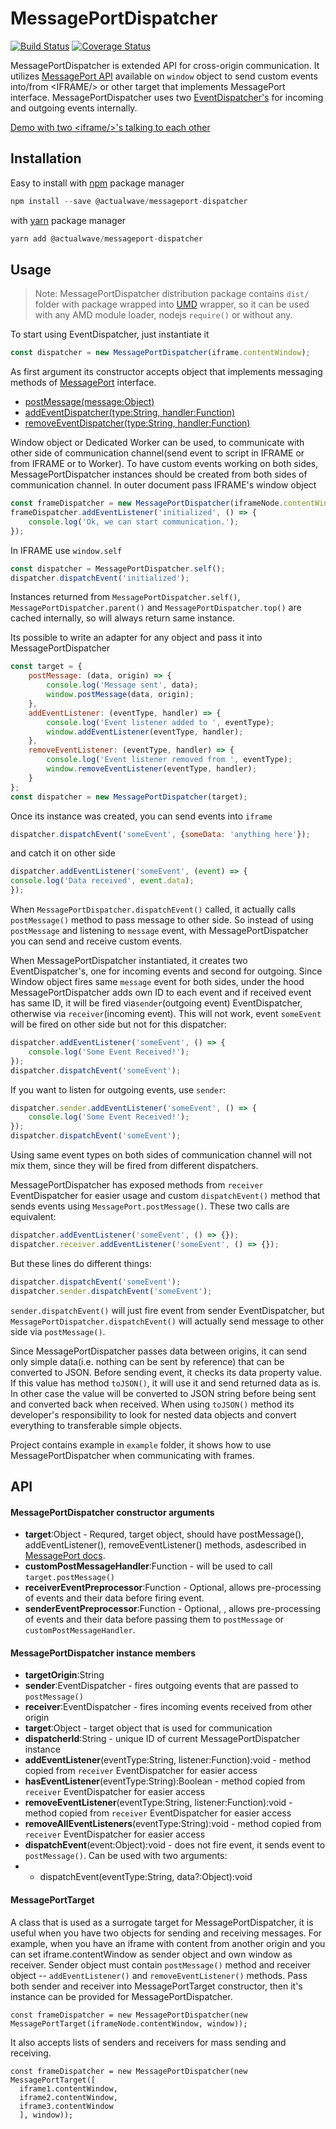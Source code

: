 # MessagePortDispatcher

[![Build Status](https://travis-ci.org/burdiuz/js-messageport-event-dispatcher.svg?branch=master)](https://travis-ci.org/burdiuz/js-messageport-event-dispatcher)
[![Coverage Status](https://coveralls.io/repos/github/burdiuz/js-messageport-event-dispatcher/badge.svg?branch=master)](https://coveralls.io/github/burdiuz/js-messageport-event-dispatcher?branch=master)

MessagePortDispatcher is extended API for cross-origin communication. It utilizes [MessagePort API](https://developer.mozilla.org/en-US/docs/Web/API/MessagePort) available on `window` object to send custom events into/from &lt;IFRAME/&gt; or other target that implements MessagePort interface. MessagePortDispatcher uses two [EventDispatcher's](https://github.com/burdiuz/js-event-dispatcher) for incoming and outgoing events internally.

[Demo with two &lt;iframe/&gt;'s talking to each other](http://burdiuz.github.io/js-messageport-event-dispatcher/)

## Installation
Easy to install with [npm](https://www.npmjs.com/) package manager
```javascript
npm install --save @actualwave/messageport-dispatcher
```
with [yarn](https://yarnpkg.com/) package manager
```javascript
yarn add @actualwave/messageport-dispatcher
```

## Usage

> Note: MessagePortDispatcher distribution package contains `dist/` folder with package wrapped into [UMD](https://github.com/umdjs/umd) wrapper, so it can be used with any AMD module loader, nodejs `require()` or without any.

To start using EventDispatcher, just instantiate it
```javascript
const dispatcher = new MessagePortDispatcher(iframe.contentWindow);
```
As first argument its constructor accepts object that implements messaging methods of [MessagePort](https://developer.mozilla.org/en-US/docs/Web/API/MessagePort) interface.

 - [postMessage(message:Object)](https://developer.mozilla.org/en-US/docs/Web/API/MessagePort/postMessage)
 - [addEventDispatcher(type:String, handler:Function)](https://developer.mozilla.org/en-US/docs/Web/API/EventTarget/addEventListener)
 - [removeEventDispatcher(type:String, handler:Function)](https://developer.mozilla.org/en-US/docs/Web/API/EventTarget/removeEventListener)

Window object or Dedicated Worker can be used, to communicate with other side of communication channel(send event to script in IFRAME or from IFRAME or to Worker).  To have custom events working on both sides, MessagePortDispatcher instances should be created from both sides of communication channel.
In outer document pass IFRAME's window object
```javascript
const frameDispatcher = new MessagePortDispatcher(iframeNode.contentWindow);
frameDispatcher.addEventListener('initialized', () => {
	console.log('Ok, we can start communication.');
});
```
In IFRAME use `window.self`
```javascript
const dispatcher = MessagePortDispatcher.self();
dispatcher.dispatchEvent('initialized');
```
Instances returned from `MessagePortDispatcher.self()`, `MessagePortDispatcher.parent()` and `MessagePortDispatcher.top()` are cached internally, so will always return same instance.

Its possible to write an adapter for any object and pass it into MessagePortDispatcher
```javascript
const target = {
	postMessage: (data, origin) => {
		console.log('Message sent', data);
		window.postMessage(data, origin);
	},
	addEventListener: (eventType, handler) => {
		console.log('Event listener added to ', eventType);
		window.addEventListener(eventType, handler);
	},
	removeEventListener: (eventType, handler) => {
		console.log('Event listener removed from ', eventType);
		window.removeEventListener(eventType, handler);
	}
};
const dispatcher = new MessagePortDispatcher(target);
```

Once its instance was created, you can send events into `iframe`
```javascript
dispatcher.dispatchEvent('someEvent', {someData: 'anything here'});
```
and catch it on other side
```javascript
dispatcher.addEventListener('someEvent', (event) => {
console.log('Data received', event.data);
});
```
When `MessagePortDispatcher.dispatchEvent()` called, it actually calls `postMessage()` method to pass message to other side. So instead of using `postMessage` and listening to `message` event, with MessagePortDispatcher you can send and receive custom events.

When MessagePortDispatcher instantiated, it creates two EventDispatcher's, one for incoming events and second for outgoing. Since Window object fires same `message` event for both sides, under the hood MessagePortDispatcher adds own ID to each event and if received event has same ID, it will be fired via`sender`(outgoing event) EventDispatcher, otherwise via `receiver`(incoming event).
This will not work, event `someEvent` will be fired on other side but not for this dispatcher:
```javascript
dispatcher.addEventListener('someEvent', () => {
	console.log('Some Event Received!');
});
dispatcher.dispatchEvent('someEvent');
```
If you want to listen for outgoing events, use `sender`:
```javascript
dispatcher.sender.addEventListener('someEvent', () => {
	console.log('Some Event Received!');
});
dispatcher.dispatchEvent('someEvent');
```
Using same event types on both sides of communication channel will not mix them, since they will be fired from different dispatchers.

MessagePortDispatcher has exposed methods from `receiver` EventDispatcher for easier usage and custom `dispatchEvent()` method that sends events using `MessagePort.postMessage()`.
These two calls are equivalent:
```javascript
dispatcher.addEventListener('someEvent', () => {});
dispatcher.receiver.addEventListener('someEvent', () => {});
```
But these lines do different things:
```javascript
dispatcher.dispatchEvent('someEvent');
dispatcher.sender.dispatchEvent('someEvent');
```
`sender.dispatchEvent()` will just fire event from sender EventDispatcher, but `MessagePortDispatcher.dispatchEvent()` will actually send message to other side via `postMessage()`.

Since MessagePortDispatcher passes data between origins, it can send only simple data(i.e. nothing can be sent by reference) that can be converted to JSON. Before sending event, it checks its data property value. If this value has method `toJSON()`, it will use it and send returned data as is. In other case the value will be converted to JSON string before being sent and converted back when received. When using `toJSON()` method its developer's responsibility to look for nested data objects and convert everything to transferable simple objects.

Project contains example in `example` folder, it shows how to use MessagePortDispatcher when communicating with frames.

## API

#### MessagePortDispatcher constructor arguments
 - **target**:Object - Requred, target object, should have postMessage(), addEventListener(), removeEventListener() methods, asdescribed in [MessagePort docs](https://developer.mozilla.org/en-US/docs/Web/API/MessagePort).
 - **customPostMessageHandler**:Function -  will be used to call `target.postMessage()`
 - **receiverEventPreprocessor**:Function - Optional, allows pre-processing of events and their data before firing event.
 - **senderEventPreprocessor**:Function - Optional, , allows pre-processing of events and their data before passing them to `postMessage` or `customPostMessageHandler`.

#### MessagePortDispatcher instance members
 - **targetOrigin**:String
 - **sender**:EventDispatcher - fires outgoing events that are passed to `postMessage()`
 - **receiver**:EventDispatcher - fires incoming events received from other origin
 - **target**:Object - target object that is used for communication
 - **dispatcherId**:String - unique ID of current MessagePortDispatcher instance
 - **addEventListener**(eventType:String, listener:Function):void - method copied from `receiver` EventDispatcher for easier access
 - **hasEventListener**(eventType:String):Boolean - method copied from `receiver` EventDispatcher for easier access
 - **removeEventListener**(eventType:String, listener:Function):void - method copied from `receiver` EventDispatcher for easier access
 - **removeAllEventListeners**(eventType:String):void - method copied from `receiver` EventDispatcher for easier access
 - **dispatchEvent**(event:Object):void - does not fire event, it sends event to `postMessage()`. Can be used with two arguments:
 - - dispatchEvent(eventType:String, data?:Object):void

#### MessagePortTarget
A class that is used as a surrogate target for MessagePortDispatcher, it is useful when you have two objects for sending and receiving messages. For example, when you have an iframe with content from another origin and you can set iframe.contentWindow as sender object and own window as receiver. Sender object must contain `postMessage()` method and receiver object -- `addEventListener()` and `removeEventListener()` methods. Pass both sender and receiver into MessagePortTarget constructor, then it's instance can be provided for MessagePortDispatcher.
```
const frameDispatcher = new MessagePortDispatcher(new MessagePortTarget(iframeNode.contentWindow, window));
```
It also accepts lists of senders and receivers for mass sending and receiving.
```
const frameDispatcher = new MessagePortDispatcher(new MessagePortTarget([
  iframe1.contentWindow,
  iframe2.contentWindow,
  iframe3.contentWindow
  ], window));
```

